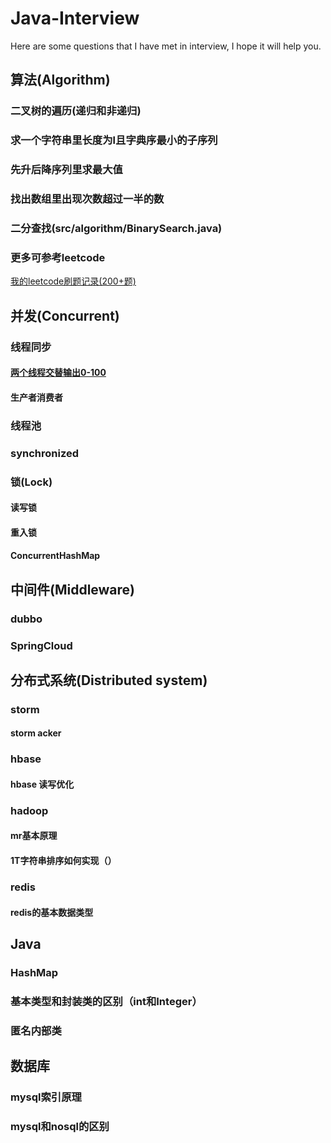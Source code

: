 # Java-Interview
Here are some questions that I have met in interview, I hope it will help you.

## 算法(Algorithm)

### 二叉树的遍历(递归和非递归)
### 求一个字符串里长度为l且字典序最小的子序列 
### 先升后降序列里求最大值    
### 找出数组里出现次数超过一半的数 
### 二分查找(src/algorithm/BinarySearch.java)
### 更多可参考leetcode
[我的leetcode刷题记录(200+题)](https://github.com/xindoo/leetcode)

## 并发(Concurrent)
### 线程同步
#### [两个线程交替输出0-100](src/concurrent/AlternateOutputNumber.java)
#### 生产者消费者
### 线程池
### synchronized
### 锁(Lock)
#### 读写锁
#### 重入锁
#### ConcurrentHashMap

## 中间件(Middleware)
### dubbo
### SpringCloud

## 分布式系统(Distributed system)
### storm
#### storm acker
### hbase
#### hbase 读写优化
### hadoop
#### mr基本原理
#### 1T字符串排序如何实现（）
### redis
#### redis的基本数据类型


## Java
### HashMap
### 基本类型和封装类的区别（int和Integer）
### 匿名内部类

## 数据库
### mysql索引原理
### mysql和nosql的区别

